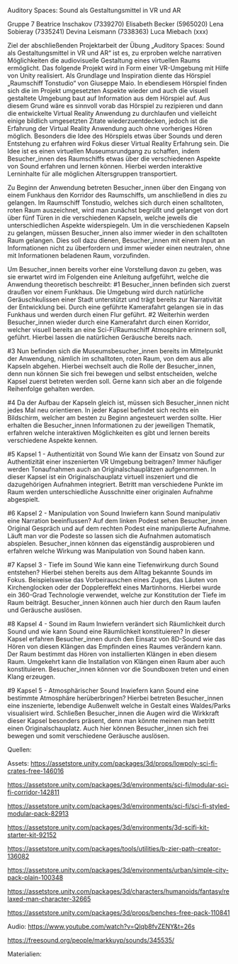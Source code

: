 Auditory Spaces: Sound als Gestaltungsmittel in VR und AR

Gruppe 7
Beatrice Inschakov (7339270)
Elisabeth Becker (5965020)
Lena Sobieray (7335241)
Devina Leismann (7338363)
Luca Miebach (xxx)

Ziel der abschließenden Projektarbeit der Übung „Auditory Spaces: Sound als Gestaltungsmittel in VR und AR“ ist es, zu erproben welche narrativen Möglichkeiten die audiovisuelle Gestaltung eines virtuellen Raums ermöglicht. Das folgende Projekt wird in Form einer VR-Umgebung mit Hilfe von Unity realisiert. Als Grundlage und Inspiration diente das Hörspiel „Raumschiff Tonstudio“ von Giuseppe Maio. In ebendiesem Hörspiel finden sich die im Projekt umgesetzten Aspekte wieder und auch die visuell gestaltete Umgebung baut auf Information aus dem Hörspiel auf. Aus diesem Grund wäre es sinnvoll vorab das Hörspiel zu rezipieren und dann die entwickelte Virtual Reality Anwendung zu durchlaufen und vielleicht einige bildlich umgesetzten Zitate wiederzuentdecken, jedoch ist die Erfahrung der Virtual Reality Anwendung auch ohne vorheriges Hören möglich.
Besonders die Idee des Hörspiels etwas über Sounds und deren Entstehung zu erfahren wird Fokus dieser Virtual Reality Erfahrung sein. Die Idee ist es einen virtuellen Museumsrundgang zu schaffen, indem Besucher_innen des Raumschiffs etwas über die verschiedenen Aspekte von Sound erfahren und lernen können. Hierbei werden interaktive Lerninhalte für alle möglichen Altersgruppen transportiert.

Zu Beginn der Anwendung betreten Besucher_innen über den Eingang von einem Funkhaus den Korridor des Raumschiffs, um anschließend in dies zu gelangen. Im Raumschiff Tonstudio, welches sich durch einen schalltoten, roten Raum auszeichnet, wird man zunächst begrüßt und gelanget von dort über fünf Türen in die verschiedenen Kapseln, welche jeweils die unterschiedlichen Aspekte widerspiegeln. Um in die verschiedenen Kapseln zu gelangen, müssen Besucher_innen also immer wieder in den schalltoten Raum gelangen. Dies soll dazu dienen, Besucher_innen mit einem Input an Informationen nicht zu überfordern und immer wieder einen neutralen, ohne mit Informationen beladenen Raum, vorzufinden. 

Um Besucher_innen bereits vorher eine Vorstellung davon zu geben, was sie erwartet wird im Folgenden eine Anleitung aufgeführt, welche die Anwendung theoretisch beschreibt:
#1 Besucher_innen befinden sich zuerst draußen vor einem Funkhaus. Die Umgebung wird durch natürliche Geräuschkulissen einer Stadt unterstützt und trägt bereits zur Narrativität der Entwicklung bei. Durch eine geführte Kamerafahrt gelangen sie in das Funkhaus und werden durch einen Flur geführt.
#2 Weiterhin werden Besucher_innen wieder durch eine Kamerafahrt durch einen Korridor, welcher visuell bereits an eine Sci-Fi/Raumschiff Atmosphäre erinnern soll, geführt. Hierbei lassen die natürlichen Geräusche bereits nach.

#3 Nun befinden sich die Museumsbesucher_innen bereits im Mittelpunkt der Anwendung, nämlich im schalltoten, roten Raum, von dem aus alle Kapseln abgehen. Hierbei wechselt auch die Rolle der Besucher_innen, denn nun können Sie sich frei bewegen und selbst entscheiden, welche Kapsel zuerst betreten werden soll. Gerne kann sich aber an die folgende Reihenfolge gehalten werden. 

#4 Da der Aufbau der Kapseln gleich ist, müssen sich Besucher_innen nicht jedes Mal neu orientieren. In jeder Kapsel befindet sich rechts ein Bildschirm, welcher am besten zu Beginn angesteuert werden sollte. Hier erhalten die Besucher_innen Informationen zu der jeweiligen Thematik, erfahren welche interaktiven Möglichkeiten es gibt und lernen bereits verschiedene Aspekte kennen.  

#5 Kapsel 1 - Authentizität von Sound
Wie kann der Einsatz von Sound zur Authentizität einer inszenierten VR Umgebung beitragen? 
Immer häufiger werden Tonaufnahmen auch an Originalschauplätzen aufgenommen. In dieser Kapsel ist ein Originalschauplatz virtuell inszeniert und die dazugehörigen Aufnahmen integriert. Betritt man verschiedene Punkte im Raum werden unterschiedliche Ausschnitte einer originalen Aufnahme abgespielt. 

#6 Kapsel 2 - Manipulation von Sound
Inwiefern kann Sound manipulativ eine Narration beeinflussen? 
Auf dem linken Podest sehen Besucher_innen Original Gespräch und auf dem rechten Podest eine manipulierte Aufnahme. Läuft man vor die Podeste so lassen sich die Aufnahmen automatisch abspielen. Besucher_innen können das eigenständig ausprobieren und erfahren welche Wirkung was Manipulation von Sound haben kann.

#7 Kapsel 3 - Tiefe im Sound
Wie kann eine Tiefenwirkung durch Sound entstehen?
Hierbei stehen bereits aus dem Alltag bekannte Sounds im Fokus. Beispielsweise das Vorbeirauschen eines Zuges, das Läuten von Kirchenglocken oder der Dopplereffekt eines Martinhorns. Hierbei wurde ein 360-Grad Technologie verwendet, welche zur Konstitution der Tiefe im Raum beiträgt. Besucher_innen können auch hier durch den Raum laufen und Geräusche auslösen. 

#8 Kapsel 4 - Sound im Raum
Inwiefern verändert sich Räumlichkeit durch Sound und wie kann Sound eine Räumlichkeit konstituieren? In dieser Kapsel erfahren Besucher_innen durch den Einsatz von 8D-Sound wie das Hören von diesen Klängen das Empfinden eines Raumes verändern kann. Der Raum bestimmt das Hören von installierten Klängen in eben diesem Raum. Umgekehrt kann die Installation von Klängen einen Raum aber auch konstituieren. Besucher_innen können vor die Soundboxen treten und einen Klang erzeugen. 

#9 Kapsel 5 - Atmosphärischer Sound
Inwiefern kann Sound eine bestimmte Atmosphäre herüberbringen?
Hierbei betreten Besucher_innen eine inszenierte, lebendige Außenwelt welche in Gestalt eines Waldes/Parks visualisiert wird. Schließen Besucher_innen die Augen wird die Wirkkraft dieser Kapsel besonders präsent, denn man könnte meinen man betritt einen Originalschauplatz. Auch hier können Besucher_innen sich frei bewegen und somit verschiedene Geräusche auslösen.


Quellen:

Assets:
https://assetstore.unity.com/packages/3d/props/lowpoly-sci-fi-crates-free-146016

https://assetstore.unity.com/packages/3d/environments/sci-fi/modular-sci-fi-corridor-142811

https://assetstore.unity.com/packages/3d/environments/sci-fi/sci-fi-styled-modular-pack-82913

https://assetstore.unity.com/packages/3d/environments/3d-scifi-kit-starter-kit-92152

https://assetstore.unity.com/packages/tools/utilities/b-zier-path-creator-136082

https://assetstore.unity.com/packages/3d/environments/urban/simple-city-pack-plain-100348

https://assetstore.unity.com/packages/3d/characters/humanoids/fantasy/relaxed-man-character-32665

https://assetstore.unity.com/packages/3d/props/benches-free-pack-110841




Audio:
https://www.youtube.com/watch?v=Qlqb8fvZENY&t=26s

https://freesound.org/people/markkuyp/sounds/345535/



Materialien:

